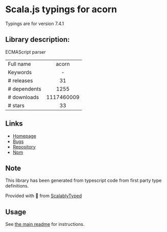 
# Scala.js typings for acorn

Typings are for version 7.4.1

## Library description:
ECMAScript parser

|                    |                 |
| ------------------ | :-------------: |
| Full name          | acorn |
| Keywords           | - |
| # releases         | 31 |
| # dependents       | 1255 |
| # downloads        | 1117460009 |
| # stars            | 33 |

## Links
- [Homepage](https://github.com/acornjs/acorn)
- [Bugs](https://github.com/acornjs/acorn/issues)
- [Repository](https://github.com/acornjs/acorn)
- [Npm](https://www.npmjs.com/package/acorn)
    


## Note
This library has been generated from typescript code from first party type definitions.

Provided with :purple_heart: from [ScalablyTyped](https://github.com/oyvindberg/ScalablyTyped)

## Usage
See [the main readme](../../readme.md) for instructions.


